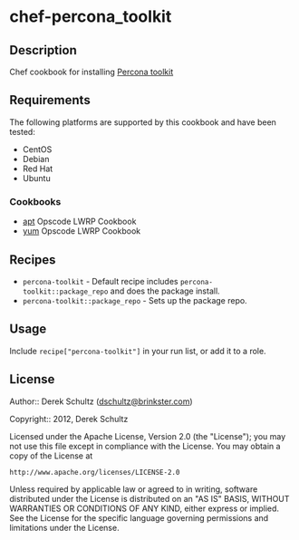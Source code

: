 # chef-percona_toolkit

## Description

Chef cookbook for installing [Percona toolkit](http://www.percona.com/software/percona-toolkit/)

## Requirements

The following platforms are supported by this cookbook and have been tested:

* CentOS
* Debian
* Red Hat
* Ubuntu

### Cookbooks

* [apt](http://community.opscode.com/cookbooks/apt) Opscode LWRP Cookbook
* [yum](http://community.opscode.com/cookbooks/yum) Opscode LWRP Cookbook

## Recipes

* `percona-toolkit` - Default recipe includes `percona-toolkit::package_repo` and does the package install.
* `percona-toolkit::package_repo` - Sets up the package repo.

## Usage

Include `recipe["percona-toolkit"]` in your run list, or add it to a role.

## License

Author:: Derek Schultz (<dschultz@brinkster.com>)

Copyright:: 2012, Derek Schultz

Licensed under the Apache License, Version 2.0 (the "License");
you may not use this file except in compliance with the License.
You may obtain a copy of the License at

    http://www.apache.org/licenses/LICENSE-2.0

Unless required by applicable law or agreed to in writing, software
distributed under the License is distributed on an "AS IS" BASIS,
WITHOUT WARRANTIES OR CONDITIONS OF ANY KIND, either express or implied.
See the License for the specific language governing permissions and
limitations under the License.